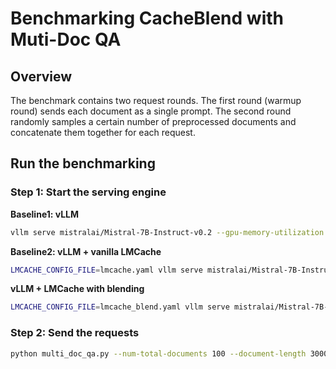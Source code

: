 # Benchmarking CacheBlend with Muti-Doc QA

## Overview
The benchmark contains two request rounds. The first round (warmup round) sends each document as a single prompt. The second round randomly samples a certain number of preprocessed documents and concatenate them together for each request.

## Run the benchmarking

### Step 1: Start the serving engine

**Baseline1: vLLM**
```bash
vllm serve mistralai/Mistral-7B-Instruct-v0.2 --gpu-memory-utilization 0.8 --port 8000
```

**Baseline2: vLLM + vanilla LMCache**

```bash
LMCACHE_CONFIG_FILE=lmcache.yaml vllm serve mistralai/Mistral-7B-Instruct-v0.2 --gpu-memory-utilization 0.8 --port 8000 --kv-transfer-config '{"kv_connector":"LMCacheConnectorV1", "kv_role":"kv_both"}'
```

**vLLM + LMCache with blending**

```bash
LMCACHE_CONFIG_FILE=lmcache_blend.yaml vllm serve mistralai/Mistral-7B-Instruct-v0.2 --gpu-memory-utilization 0.8 --port 8000 --no-enable-prefix-caching --kv-transfer-config '{"kv_connector":"LMCacheConnectorV1", "kv_role":"kv_both"}'
```

### Step 2: Send the requests
```bash
python multi_doc_qa.py --num-total-documents 100 --document-length 3000 --output-len 1 --num-requests 100 --num-docs-per-request 5 --model mistralai/Mistral-7B-Instruct-v0.2 --port 8000 --max-inflight-requests 1 
```